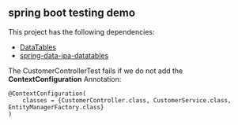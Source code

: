 
## spring boot testing demo

This project has the following dependencies: 

- [DataTables](https://datatables.net/)
- [spring-data-jpa-datatables](https://github.com/darrachequesne/spring-data-jpa-datatables)



The CustomerControllerTest fails if we do not add the **ContextConfiguration** Annotation:


```
@ContextConfiguration(
    classes = {CustomerController.class, CustomerService.class, EntityManagerFactory.class}
)
```

